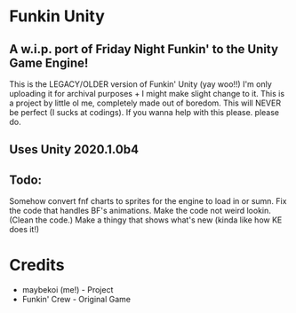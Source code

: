 # Funkin Unity

## A w.i.p. port of Friday Night Funkin' to the Unity Game Engine!

This is the LEGACY/OLDER version of Funkin' Unity (yay woo!!)
I'm only uploading it for archival purposes + I might make slight change to it.
This is a project by little ol me, completely made out of boredom.
This will NEVER be perfect (I sucks at codings).
If you wanna help with this please. please do.

## Uses Unity 2020.1.0b4

## Todo:

Somehow convert fnf charts to sprites for the engine to load in or sumn.
Fix the code that handles BF's animations.
Make the code not weird lookin. (Clean the code.)
Make a thingy that shows what's new (kinda like how KE does it!)

# Credits

* maybekoi (me!) - Project
* Funkin' Crew - Original Game
